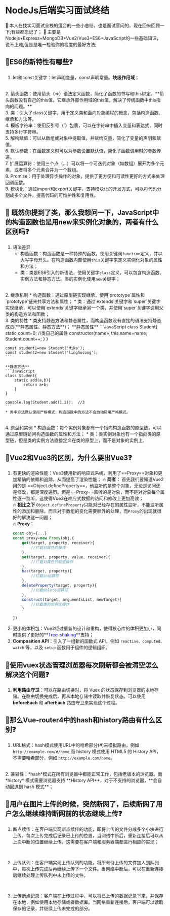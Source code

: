 # NodeJs后端实习面试终结
 &#x1F4C2; 本人在找实习面试全栈的适合的一些小总结，也是面试官问的，现在回来回顾一下;有些都忘记了；
 &#x1F389; 主要是Nodejs+Express+MongoDB+Vue2/Vue3+ES6+JavaScript的一些基础知识，说不上难,但是是唯一检验你的程度的最好方法;
 
 ## &#x1F308;ES6的新特性有哪些&#x2753;
 1. let和const关键字：let声明变量，const声明常量。**块级作用域**；
<br>
2. 箭头函数：使用箭头（=>）语法定义函数，简化了函数的书写和this绑定。**箭头函数没有自己的this值，它继承外部作用域的this值，解决了传统函数中this指向的问题。**
<br>
 3. 类：引入了class关键字，用于定义类和面向对象编程的概念，包括构造函数、继承和方法等。
 <br>
 4. 模板字符串：使用反引号（`）包裹，可以在字符串中插入变量和表达式，同时支持多行字符串。
 <br>
 5. 解构赋值：可以从数组或对象中提取值，并赋给变量，简化了变量的声明和赋值。
 <br>
 6. 默认参数：在函数定义时可以为参数设置默认值，简化了函数调用时的参数传递。
 <br>
 7. 扩展运算符：使用三个点（...）可以将一个可迭代对象（如数组）展开为多个元素，或者将多个元素合并为一个数组。
 <br>
 8. Promise：用于处理异步操作的对象，提供了更方便和可读性更好的方式来处理回调函数。
 <br>
 9. 模块化：通过import和export关键字，支持模块化的开发方式，可以将代码分割成多个文件，提高代码的可维护性和复用性。

 ## &#x1F308; 既然你提到了类，那么我想问一下，JavaScript中的构造函数也是用new来实例化对象的，两者有什么区别吗&#x2753;
 1. 语法差异
    * 构造函数：构造函数是一种特殊的函数，使用关键词`function`定义，并以大写字母开头。在构造函数内部使用`this`关键字来定义实例化对象的属性和方法；
    * 类：类是ES6引入的新语法，使用关键字`class`定义，可以包含构造函数、实例方法和静态方法。类的实例化使用`new`关键字； 
 <br>
 2. 继承机制
    * 构造函数：通过原型链实现继承，使用`prototype`属性和`prototype`链来共享方法和属性；
    * 类：通过`extends`关键字和`super`关键字实现继承，可以使用`extends`关键字继承另一个类，并使用`super`关键字调用父类的构造方法和函数；
 <br>
 3. 类的特性
    * 类支持静态方法和静态属性，而构造函数没有直接的语法支持静态成员(**静态属性、静态方法**)；
    **静态属性**
    ```JavaScript
    class Student{
        static count=0;     //类自己的属性
        constructor(name){
            this.name=name;
            Student.count++;
        }
    }

    const student1=new Student('Mika');
    const student2=new Student('linghucong');
    ```

    **静态方法**
    ```JavaScript
    class Student{
        static add(a,b){
            return a+b;
        }
    }

    console.log(Student.add(1,2));  //3
    ```
    * 类中方法默认使用严格模式，构造函数中的方法不会自动启用严格模式。
 <br>
 4. 原型和实例
    * 构造函数：每个实例对象都有一个指向构造函数的原型链，可以通过原型链访问构造函数的属性和方法；
    * 类：类实例对象也有一个指向类的原型链，但是类的实例方法直接定义在类的原型上，而不是对象的实例上。

## &#x1F308;Vue2和Vue3的区别，为什么要出Vue3&#x2753;
1. 有更快的渲染性能：Vue3使用新的响应式系统，利用了==Proxy==对象和更加精确的依赖和追踪，从而提高了渲染性能；
🔥 **两者：** 首先我们要知道Vue2用的是 ==Object.defineProperty==，他监听的是整个对象，无论是访问还是修改，都是深度遍历。但是==Proxy==监听的是对象，而不是对对象每个属性逐一监听，这使得Vue3在响应式数据的访问和修改上更加高效；<br>
🔥 **相比之下** `Object.defineProperty`只能对已经存在的属性监听，不能监听属性的添加和删除，而且对于数组的变化需要额外的处理，而`Proxy`的出现就很好的解决这一问题；<br>
🔥 **Proxy：**
    ```javascript
    const obj={...}
    const proxy=new Proxy(obj,{
        get(target, property, receiver){
            //拦截对属性的操作
        },
        set(target, property, value, receiver){
            //拦截对属性的赋值操作
        },
        has(target, property){
            //拦截in运算符
        },
        deleteProperty(target, property){
            //拦截delete运算符
        },
        construct(target, argumentsList, newTarget){
            //拦截类的实例化操作
        }

    })
    ```
2. 更小的体积包：Vue3经过重新的设计和重构，使得核心库的体积更加小，同时提供了更好的**<font color="blue">Tree-shaking</font>**支持；<br>
3. **Composition API**：引入了一组新的函数式 API，例如 ```reactive、computed、watch``` 等，以及 ```setup``` 函数用于组件的逻辑组织。

## &#x1F308;使用vuex状态管理浏览器每次刷新都会被清空怎么解决这个问题&#x2753;
1. **利用路由守卫**：可以在路由切换时，将 Vuex 的状态保存到浏览器的本地存储。在路由切换完成后，再从本地存储中读取并恢复状态。可以使用 **beforeEach** 和 **afterEach** 路由守卫来实现这个过程。

## &#x1F308;那么Vue-router4中的hash和history路由有什么区别&#x2753;
1. URL格式：hash模式使用URL中的哈希部分(#)来模拟路由，例如`http://example.com/#/home`,而 history 模式使用 HTML5 的 History API，不需要哈希部分，例如 `http://example.com/home`。
<br>
2. 兼容性：*hash*模式在所有浏览器中都能正常工作，包括老版本的浏览器。而 *history* 模式需要浏览器支持 **History API**，对于不支持的浏览器，**会自动回退到 hash 模式**；

## &#x1F308;用户在图片上传的时候，突然断网了，后续断网了用户怎么继续维持断网前的状态继续上传&#x2753;
1. 断点续传：在客户端实现断点续传的功能，即将上传的文件分成多个小块进行上传，每次上传完成后记录已上传的位置，当网络中断后，重新连接后可以从上次中断的位置继续上传。这需要在客户端和服务器端都进行相应的实现；
<br>

2. 上传队列：在客户端实现上传队列的功能，将所有待上传的文件加入到队列中，每次上传完成后再继续上传下一个文件。当网络中断后，可以在重新连接后继续处理上传队列中未上传的文件。
<br>

3. 上传断点记录：客户端在上传过程中，可以将已上传的数据记录下来，并保存在本地，例如使用本地存储或者数据库。当网络重新连接后，客户端可以读取保存的记录，并继续上传未完成的部分。
